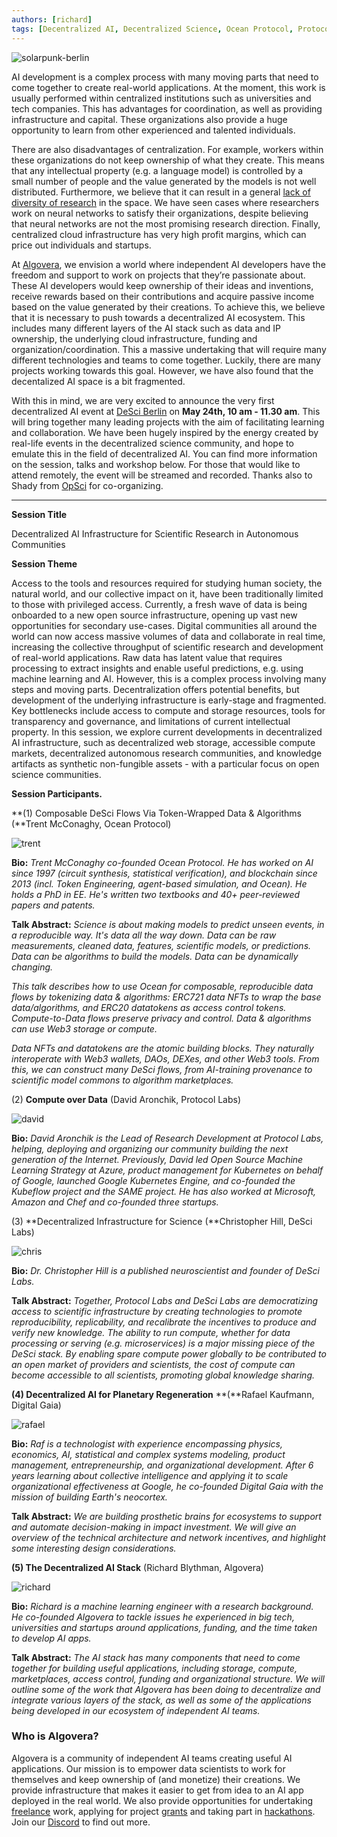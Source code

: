 ```yaml
---
authors: [richard]
tags: [Decentralized AI, Decentralized Science, Ocean Protocol, Protocol Labs, DeSci Labs, Digital Gaia]
--- 
```

![solarpunk-berlin](./solarpunk-berlin.png)


AI development is a complex process with many moving parts that need to come together to create real-world applications. At the moment, this work is usually performed within centralized institutions such as universities and tech companies. This has advantages for coordination, as well as providing infrastructure and capital. These organizations also provide a huge opportunity to learn from other experienced and talented individuals. 

There are also disadvantages of centralization. For example, workers within these organizations do not keep ownership of what they create. This means that any intellectual property (e.g. a language model) is controlled by a small number of people and the value generated by the models is not well distributed. Furthermore, we believe that it can result in a general [lack of diversity of research](https://twitter.com/richardblythman/status/1525858007044788224) in the space. We have seen cases where researchers work on neural networks to satisfy their organizations, despite believing that neural networks are not the most promising research direction. Finally, centralized cloud infrastructure has very high profit margins, which can price out individuals and startups.

At [Algovera](https://www.algovera.ai/), we envision a world where independent AI developers have the freedom and support to work on projects that they’re passionate about. These AI developers would keep ownership of their ideas and inventions, receive rewards based on their contributions and acquire passive income based on the value generated by their creations. To achieve this, we believe that it is necessary to push towards a decentralized AI ecosystem. This includes many different layers of the AI stack such as data and IP ownership, the underlying cloud infrastructure, funding and organization/coordination. This a massive undertaking that will require many different technologies and teams to come together. Luckily, there are many projects working towards this goal. However, we have also found that the decentalized AI space is a bit fragmented.

With this in mind, we are very excited to announce the very first decentralized AI event at [DeSci Berlin](https://www.desci.berlin/) on **May 24th, 10 am - 11.30 am**. This will bring together many leading projects with the aim of facilitating learning and collaboration. We have been hugely inspired by the energy created by real-life events in the decentralized science community, and hope to emulate this in the field of decentralized AI. You can find more information on the session, talks and workshop below. For those that would like to attend remotely, the event will be streamed and recorded. Thanks also to Shady from [OpSci](https://opsci.io/) for co-organizing. 

---

**Session Title**

Decentralized AI Infrastructure for Scientific Research in Autonomous Communities

**Session Theme**

Access to the tools and resources required for studying human society, the natural world, and our collective impact on it, have been traditionally limited to those with privileged access. Currently, a fresh wave of data is being onboarded to a new open source infrastructure, opening up vast new opportunities for secondary use-cases. Digital communities all around the world can now access massive volumes of data and collaborate in real time, increasing the collective throughput of scientific research and development of real-world applications. Raw data has latent value that requires processing to extract insights and enable useful predictions, e.g. using machine learning and AI. However, this is a complex process involving many steps and moving parts. Decentralization offers potential benefits, but development of the underlying infrastructure is early-stage and fragmented. Key bottlenecks include access to compute and storage resources, tools for transparency and governance, and limitations of current intellectual property. In this session, we explore current developments in decentralized AI infrastructure, such as decentralized web storage, accessible compute markets, decentralized autonomous research communities, and knowledge artifacts as synthetic non-fungible assets - with a particular focus on open science communities.

**Session Participants.**

**(1) Composable DeSci Flows Via Token-Wrapped Data & Algorithms (**Trent McConaghy, Ocean Protocol)

![trent](./trent.png)

**Bio:** *Trent McConaghy co-founded Ocean Protocol. He has worked on AI since 1997 (circuit synthesis, statistical verification), and blockchain since 2013 (incl. Token Engineering, agent-based simulation, and Ocean). He holds a PhD in EE. He's written two textbooks and 40+ peer-reviewed papers and patents.*

**Talk Abstract:** *Science is about making models to predict unseen events, in a reproducible way. It's data all the way down. Data can be raw measurements, cleaned data, features, scientific models, or predictions. Data can be algorithms to build the models. Data can be dynamically changing.*

*This talk describes how to use Ocean for composable, reproducible data flows by tokenizing data & algorithms: ERC721 data NFTs to wrap the base data/algorithms, and ERC20 datatokens as access control tokens. Compute-to-Data flows preserve privacy and control. Data & algorithms can use Web3 storage or compute.*

*Data NFTs and datatokens are the atomic building blocks. They naturally interoperate with Web3 wallets, DAOs, DEXes, and other Web3 tools. From this, we can construct many DeSci flows, from AI-training provenance to scientific model commons to algorithm marketplaces.*

(2) **Compute over Data** (David Aronchik, Protocol Labs)

![david](./david.png)

**Bio:** *David Aronchik is the Lead of Research Development at Protocol Labs, helping, deploying and organizing our community building the next generation of the Internet. Previously, David led Open Source Machine Learning Strategy at Azure, product management for Kubernetes on behalf of Google, launched Google Kubernetes Engine, and co-founded the Kubeflow project and the SAME project. He has also worked at Microsoft, Amazon and Chef and co-founded three startups.*

(3) **Decentralized Infrastructure for Science (**Christopher Hill, DeSci Labs)

![chris](./chris.png)

**Bio:** *Dr. Christopher Hill is a published neuroscientist and founder of DeSci Labs.*

**Talk Abstract:** *Together, Protocol Labs and DeSci Labs are democratizing access to scientific infrastructure by creating technologies to promote reproducibility, replicability, and recalibrate the incentives to produce and verify new knowledge. The ability to run compute, whether for data processing or serving (e.g. microservices) is a major missing piece of the DeSci stack. By enabling spare compute power globally to be contributed to an open market of providers and scientists, the cost of compute can become accessible to all scientists, promoting global knowledge sharing.*

**(4) Decentralized AI for Planetary Regeneration** **(**Rafael Kaufmann, Digital Gaia)

![rafael](./rafael.png)

**Bio:** *Raf is a technologist with experience encompassing physics, economics, AI, statistical and complex systems modeling, product management, entrepreneurship, and organizational development. After 6 years learning about collective intelligence and applying it to scale organizational effectiveness at Google, he co-founded Digital Gaia with the mission of building Earth's neocortex.*

**Talk Abstract:** *We are building prosthetic brains for ecosystems to support and automate decision-making in impact investment. We will give an overview of the technical architecture and network incentives, and highlight some interesting design considerations.*


**(5) The Decentralized AI Stack** (Richard Blythman, Algovera)

![richard](./richard.png)

**Bio:** *Richard is a machine learning engineer with a research background. He co-founded Algovera to tackle issues he experienced in big tech, universities and startups around applications, funding, and the time taken to develop AI apps.*

**Talk Abstract:** *The AI stack has many components that need to come together for building useful applications, including storage, compute, marketplaces, access control, funding and organizational structure. We will outline some of the work that Algovera has been doing to decentralize and integrate various layers of the stack, as well as some of the applications being developed in our ecosystem of independent AI teams.*


### Who is Algovera?

Algovera is a community of independent AI teams creating useful AI applications. Our mission is to empower data scientists to work for themselves and keep ownership of (and monetize) their creations. We provide infrastructure that makes it easier to get from idea to an AI app deployed in the real world. We also provide opportunities for undertaking [freelance](https://docs.algovera.ai/blog/2022/01/24/Announcing%20Algovera%E2%80%99s%20Partnership%20with%20nCight%20to%20develop%20a%20medical%20image%20classification%20algorithm) work, applying for project [grants](https://docs.algovera.ai/blog/2021/12/23/Introducing%20Algovera%20AI%20x%20Web3%20Grants) and taking part in [hackathons](https://mirror.xyz/0x8b2622EEA6ca1cD84423a63DD551bAC913BAc932/Lk1S-PD3eEfxttwYFrD4yOZNmidZJzMY1kQpYEewv7Q). Join our [Discord](https://discord.com/invite/e65RuHSDS5) to find out more. 